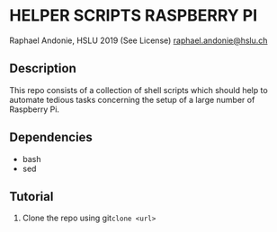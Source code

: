 # HELPER SCRIPTS RASPBERRY PI
Raphael Andonie, HSLU 2019 (See License)
<raphael.andonie@hslu.ch>

## Description
This repo consists of a collection of shell scripts which should help to automate tedious tasks concerning the setup of a large number of Raspberry Pi.

## Dependencies
- bash
- sed

## Tutorial
1. Clone the repo using git`clone <url>`
